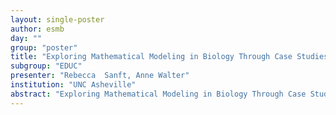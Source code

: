 ```yaml
---
layout: single-poster
author: esmb
day: ""
group: "poster"
title: "Exploring Mathematical Modeling in Biology Through Case Studies and Experimental Activities"
subgroup: "EDUC"
presenter: "Rebecca  Sanft, Anne Walter"
institution: "UNC Asheville"
abstract: "Exploring Mathematical Modeling in Biology Through Case Studies and Experimental Activities, written collaboratively by a mathematician and biologist, provides supporting materials for a course taken simultaneously by students majoring in mathematics or computer science and those in the life sciences. The text is designed to actively engage students in the process of modeling through a collection of case studies and wet labs connecting mathematical models to real data. The supporting mathematical coding and biological background helps readers practice and build confidence in asking questions, formulating mathematical models, articulating model assumptions, estimating parameters, analyzing models, and interpreting the results. These skills can be applied in the case studies across multiple levels of organization and areas of biological inquiry. The labs reveal the practical issues of collecting data suitable for model formulation and validation. Moreover, collecting data in the context of a modeling course helps clarify experimental questions and design, and the model analysis often raises new research questions to explore. Through the case studies and labs, the reader will see the utility of models for understanding complex systems, making predictions, and identifying further questions."
---
```

